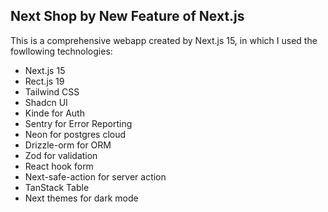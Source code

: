 ## Next Shop by New Feature of Next.js


This is a comprehensive webapp created by Next.js 15, in which I used the fowllowing technologies:

- Next.js 15
- Rect.js 19
- Tailwind CSS
- Shadcn UI
- Kinde for Auth
- Sentry for Error Reporting
- Neon for postgres cloud
- Drizzle-orm for ORM
- Zod for validation
- React hook form
- Next-safe-action for server action
- TanStack Table
- Next themes for dark mode
